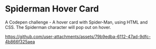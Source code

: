 # Spiderman Hover Card
A Codepen challenge - A hover card with Spider-Man, using HTML and CSS. 
The Spiderman character will pop out on hover.





https://github.com/user-attachments/assets/79b9edba-6112-47ad-9dfc-4b866f325aea

